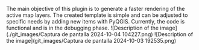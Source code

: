 The main objective of this plugin is to generate a faster rendering of the active map layers. The created template is simple and can be adjusted to specific needs by adding new items with PyQGIS. Currently, the code is functional and is in the debugging phase.
![Description of the image](./git_images/Captura de pantalla 2024-10-04 104227.png)
![Description of the image](git_images/Captura de pantalla 2024-10-03 192535.png)

